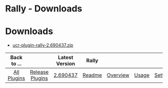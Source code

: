 
Rally - Downloads
=================

# Downloads

- [ucr-plugin-rally-2.690437.zip](https://raw.githubusercontent.com/UrbanCode/IBM-UCR-PLUGINS/main/files/Rally/ucr-plugin-rally-2.690437.zip)

|Back to ...||Latest Version|Rally ||||
| :---: | :---: | :---: | :---: | :---: | :---: | :---: |
|[All Plugins](../../index.md)|[Release Plugins](../README.md)|[2.690437](https://raw.githubusercontent.com/UrbanCode/IBM-UCR-PLUGINS/main/files/Rally/ucr-plugin-rally-2.690437.zip)|[Readme](README.md)|[Overview](overview.md)|[Usage](usage.md)|[Settings](settings.md)|
